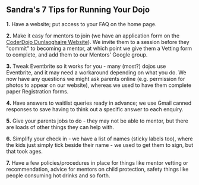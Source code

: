 ## Sandra's 7 Tips for Running Your Dojo

**1.** Have a website; put access to your FAQ on the home page.

**2.** Make it easy for mentors to join (we have an application form on
the [CoderDojo Dunlaoghaire
Website](http://www.coderdojodunlaoghaire.com/)). We invite them to a
session before they "commit" to becoming a mentor, at which point we
give them a Vetting form to complete, and add them to our Mentors'
Google group.

**3.** Tweak Eventbrite so it works for you - many (most?) dojos use
Eventbrite, and it may need a workaround depending on what you do. We
now have any questions we might ask parents online (e.g. permission for
photos to appear on our website), whereas we used to have them complete
paper Registration forms.

**4.** Have answers to waitlist queries ready in advance; we use Gmail
canned responses to save having to think out a specific answer to each
enquiry.

**5.** Give your parents jobs to do - they may not be able to mentor,
but there are loads of other things they can help with.

**6.** Simplify your check in - we have a list of names (sticky labels
too), where the kids just simply tick beside their name - we used to get
them to sign, but that took ages.

**7.** Have a few policies/procedures in place for things like mentor
vetting or recommendation, advice for mentors on child protection,
safety things like people consuming hot drinks and so forth.
